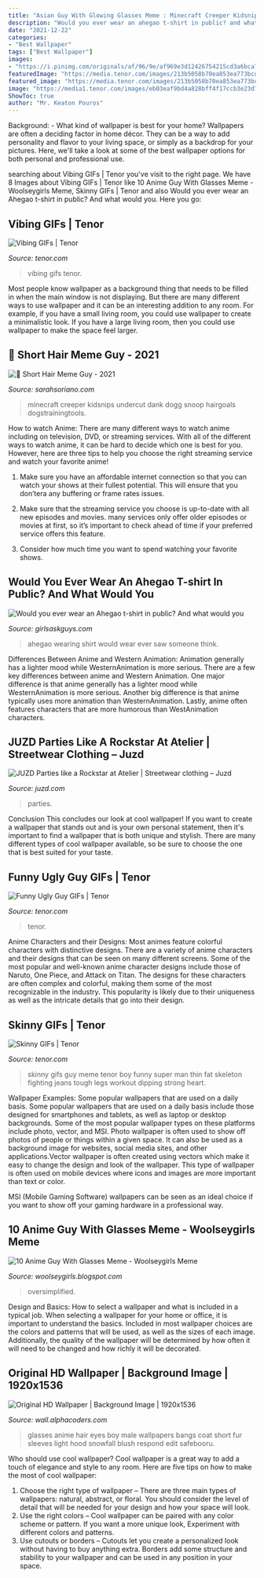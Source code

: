 ```yaml
---
title: "Asian Guy With Glowing Glasses Meme : Minecraft Creeper Kidsnips Undercut Dank Dogg Snoop Hairgoals Dogstrainingtools"
description: "Would you ever wear an ahegao t-shirt in public? and what would you"
date: "2021-12-22"
categories:
- "Best Wallpaper"
tags: ["Best Wallpaper"]
images:
- "https://i.pinimg.com/originals/af/96/9e/af969e3d12426754215cd3a6bca775fa.jpg"
featuredImage: "https://media.tenor.com/images/213b5058b70ea853ea773bcd820c19c6/tenor.gif"
featured_image: "https://media.tenor.com/images/213b5058b70ea853ea773bcd820c19c6/tenor.gif"
image: "https://media1.tenor.com/images/eb03eaf9bd4a828bff4f17ccb3e23d76/tenor.gif?itemid=14001352"
ShowToc: true
author: "Mr. Keaton Pouros"
---
```



Background: - What kind of wallpaper is best for your home?
Wallpapers are often a deciding factor in home décor. They can be a way to add personality and flavor to your living space, or simply as a backdrop for your pictures. Here, we'll take a look at some of the best wallpaper options for both personal and professional use.

	

		
searching about Vibing GIFs | Tenor you've visit to the right page. We have 8 Images about Vibing GIFs | Tenor like 10 Anime Guy With Glasses Meme - Woolseygirls Meme, Skinny GIFs | Tenor and also Would you ever wear an Ahegao t-shirt in public? And what would you. Here you go:
		
    
## Vibing GIFs | Tenor

<img loading=lazy src="https://media.tenor.com/images/213b5058b70ea853ea773bcd820c19c6/tenor.gif" onerror="this.onerror=null;this.src='https://tse2.mm.bing.net/th?id=OIP.ITtQWLcOqFPqdzvNggwZxgAAAA&amp;pid=15.1';" alt="Vibing GIFs | Tenor">

_Source: tenor.com_

>vibing gifs tenor. 

	

Most people know wallpaper as a background thing that needs to be filled in when the main window is not displaying. But there are many different ways to use wallpaper and it can be an interesting addition to any room. For example, if you have a small living room, you could use wallpaper to create a minimalistic look. If you have a large living room, then you could use wallpaper to make the space feel larger.

    
## 🖤 Short Hair Meme Guy - 2021

<img loading=lazy src="https://s-media-cache-ak0.pinimg.com/originals/d4/f4/d5/d4f4d5cf68f8973b06f3562d9138ce57.jpg" onerror="this.onerror=null;this.src='https://tse4.mm.bing.net/th?id=OIP.Ljixbc72SRnnLqUOERuIiAHaHa&amp;pid=15.1';" alt="🖤 Short Hair Meme Guy - 2021">

_Source: sarahsoriano.com_

>minecraft creeper kidsnips undercut dank dogg snoop hairgoals dogstrainingtools. 

	

How to watch Anime: There are many different ways to watch anime including on television, DVD, or streaming services.
With all of the different ways to watch anime, it can be hard to decide which one is best for you. However, here are three tips to help you choose the right streaming service and watch your favorite anime!
1. Make sure you have an affordable internet connection so that you can watch your shows at their fullest potential. This will ensure that you don’tera any buffering or frame rates issues.

2. Make sure that the streaming service you choose is up-to-date with all new episodes and movies. many services only offer older episodes or movies at first, so it’s important to check ahead of time if your preferred service offers this feature.

3. Consider how much time you want to spend watching your favorite shows.

    
## Would You Ever Wear An Ahegao T-shirt In Public? And What Would You

<img loading=lazy src="https://i.pinimg.com/originals/af/96/9e/af969e3d12426754215cd3a6bca775fa.jpg" onerror="this.onerror=null;this.src='https://tse2.mm.bing.net/th?id=OIP.WF7Vr0-xRemPsUfpojqplQHaJQ&amp;pid=15.1';" alt="Would you ever wear an Ahegao t-shirt in public? And what would you">

_Source: girlsaskguys.com_

>ahegao wearing shirt would wear ever saw someone think. 

	

Differences Between Anime and Western Animation: Animation generally has a lighter mood while WesternAnimation is more serious.
There are a few key differences between anime and Western Animation. One major difference is that anime generally has a lighter mood while WesternAnimation is more serious. Another big difference is that anime typically uses more animation than WesternAnimation. Lastly, anime often features characters that are more humorous than WestAnimation characters.

    
## JUZD Parties Like A Rockstar At Atelier | Streetwear Clothing – Juzd

<img loading=lazy src="http://2.bp.blogspot.com/_O96JA2G5zFY/So9CAhCCl4I/AAAAAAAAAs8/Utrf7ZG9SuA/s400/DSC_0046.jpg" onerror="this.onerror=null;this.src='https://tse3.mm.bing.net/th?id=OIP.4yc2wsf9w9mFB7-6fZuZXAAAAA&amp;pid=15.1';" alt="JUZD Parties like a Rockstar at Atelier | Streetwear clothing – Juzd">

_Source: juzd.com_

>parties. 

	

Conclusion
This concludes our look at cool wallpaper! If you want to create a wallpaper that stands out and is your own personal statement, then it's important to find a wallpaper that is both unique and stylish. There are many different types of cool wallpaper available, so be sure to choose the one that is best suited for your taste.

    
## Funny Ugly Guy GIFs | Tenor

<img loading=lazy src="https://c.tenor.com/maqr8TNakx0AAAAC/ugly-funny.gif" onerror="this.onerror=null;this.src='https://tse4.mm.bing.net/th?id=OIP.dfQle11KrKj_KZatCB3howAAAA&amp;pid=15.1';" alt="Funny Ugly Guy GIFs | Tenor">

_Source: tenor.com_

>tenor. 

	

Anime Characters and their Designs: Most animes feature colorful characters with distinctive designs.
There are a variety of anime characters and their designs that can be seen on many different screens. Some of the most popular and well-known anime character designs include those of Naruto, One Piece, and Attack on Titan. The designs for these characters are often complex and colorful, making them some of the most recognizable in the industry. This popularity is likely due to their uniqueness as well as the intricate details that go into their design.

    
## Skinny GIFs | Tenor

<img loading=lazy src="https://media1.tenor.com/images/eb03eaf9bd4a828bff4f17ccb3e23d76/tenor.gif?itemid=14001352" onerror="this.onerror=null;this.src='https://tse4.mm.bing.net/th?id=OIP.6wPq-b1Kgov_TxfMs-I9dgHaIU&amp;pid=15.1';" alt="Skinny GIFs | Tenor">

_Source: tenor.com_

>skinny gifs guy meme tenor boy funny super man thin fat skeleton fighting jeans tough legs workout dipping strong heart. 

	

Wallpaper Examples: Some popular wallpapers that are used on a daily basis.
Some popular wallpapers that are used on a daily basis include those designed for smartphones and tablets, as well as laptop or desktop backgrounds. Some of the most popular wallpaper types on these platforms include photo, vector, and MSI. 
Photo wallpaper is often used to show off photos of people or things within a given space. It can also be used as a background image for websites, social media sites, and other applications.Vector wallpaper is often created using vectors which make it easy to change the design and look of the wallpaper. This type of wallpaper is often used on mobile devices where icons and images are more important than text or color. 

MSI (Mobile Gaming Software) wallpapers can be seen as an ideal choice if you want to show off your gaming hardware in a professional way.

    
## 10 Anime Guy With Glasses Meme - Woolseygirls Meme

<img loading=lazy src="https://i.kym-cdn.com/photos/images/original/001/471/205/ed4.jpg" onerror="this.onerror=null;this.src='https://tse4.mm.bing.net/th?id=OIP.d7Al4v1FumvMkBYqwqk50gHaIR&amp;pid=15.1';" alt="10 Anime Guy With Glasses Meme - Woolseygirls Meme">

_Source: woolseygirls.blogspot.com_

>oversimplified. 

	

Design and Basics: How to select a wallpaper and what is included in a typical job.
When selecting a wallpaper for your home or office, it is important to understand the basics. Included in most wallpaper choices are the colors and patterns that will be used, as well as the sizes of each image. Additionally, the quality of the wallpaper will be determined by how often it will need to be changed and how richly it will be decorated.

    
## Original HD Wallpaper | Background Image | 1920x1536

<img loading=lazy src="https://images.alphacoders.com/105/thumb-1920-1056473.jpg" onerror="this.onerror=null;this.src='https://tse1.mm.bing.net/th?id=OIP.xeLgDFm2i8rGZUMdpvgpXAHaF7&amp;pid=15.1';" alt="Original HD Wallpaper | Background Image | 1920x1536">

_Source: wall.alphacoders.com_

>glasses anime hair eyes boy male wallpapers bangs coat short fur sleeves light hood snowfall blush respond edit safebooru. 

	

Who should use cool wallpaper?
Cool wallpaper is a great way to add a touch of elegance and style to any room. Here are five tips on how to make the most of cool wallpaper: 
1) Choose the right type of wallpaper – There are three main types of wallpapers: natural, abstract, or floral. You should consider the level of detail that will be needed for your design and how your space will look. 
2) Use the right colors – Cool wallpaper can be paired with any color scheme or pattern. If you want a more unique look, Experiment with different colors and patterns. 
3) Use cutouts or borders – Cutouts let you create a personalized look without having to buy anything extra. Borders add some structure and stability to your wallpaper and can be used in any position in your space.

